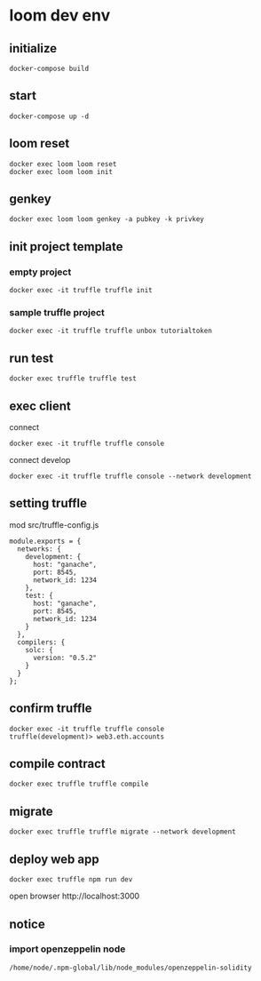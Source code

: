 # loom dev env

## initialize

`docker-compose build`

## start

`docker-compose up -d`

## loom reset

```
docker exec loom loom reset
docker exec loom loom init
```

## genkey

`docker exec loom loom genkey -a pubkey -k privkey`

## init project template

### empty project

`docker exec -it truffle truffle init`

### sample truffle project

`docker exec -it truffle truffle unbox tutorialtoken`

## run test

`docker exec truffle truffle test`

## exec client

connect

`docker exec -it truffle truffle console`

connect develop

```
docker exec -it truffle truffle console --network development
```

## setting truffle

mod src/truffle-config.js

```
module.exports = {
  networks: {
    development: {
      host: "ganache",
      port: 8545,
      network_id: 1234
    },
    test: {
      host: "ganache",
      port: 8545,
      network_id: 1234
    }
  },
  compilers: {
    solc: {
      version: "0.5.2"
    }
  }
};
```

## confirm truffle

```
docker exec -it truffle truffle console
truffle(development)> web3.eth.accounts
```

## compile contract

`docker exec truffle truffle compile`

## migrate

`docker exec truffle truffle migrate --network development`

## deploy web app

`docker exec truffle npm run dev`

open browser http://localhost:3000

## notice

### import openzeppelin node

`/home/node/.npm-global/lib/node_modules/openzeppelin-solidity`
